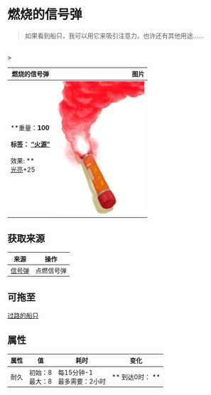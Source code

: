 # 燃烧的信号弹  
> 如果看到船只，我可以用它来吸引注意力。也许还有其他用途……  
<br>  
>   
  
  燃烧的信号弹  |   图片   
 ----  |  ----:   
 **重量：**100<br><br>**标签：**	[“火源”](tag_FireSource.md)<br><br>** 效果: **<br>[光亮](Light.md)+25  |  <img decoding="async" src="Sprite/FlareLit.png" href="a.md" style="max-width:300px;max-height:300px;">   
  
## 获取来源  
来源  |  操作  
----  |  ----  
[信号弹](FlareHand.md)  |  点燃信号弹  
## 可拖至  
[过路的船只](PassingShip.md)  
## 属性   
属性  |  值  |  耗时  |  变化  
----  |  ----  |  ----  |  ----  
耐久  |  初始：8<br>最大：8  |  每15分钟-1<br>最多需要：2小时  |  ** 到达0时： **<br>  


<script>document.title="燃烧的信号弹 - 卡牌生存百科 Card Survival Wiki";</script>